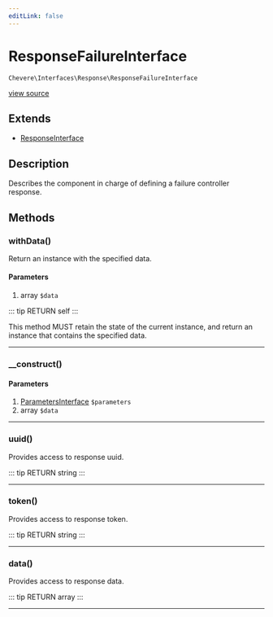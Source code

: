 ```yaml
---
editLink: false
---
```


# ResponseFailureInterface

`Chevere\Interfaces\Response\ResponseFailureInterface`

[view source](https://github.com/chevere/chevere/blob/master/src/Chevere/Interfaces/Response/ResponseFailureInterface.php)

## Extends

- [ResponseInterface](./ResponseInterface.md)

## Description

Describes the component in charge of defining a failure controller response.

## Methods

### withData()

Return an instance with the specified data.

#### Parameters

1. array `$data`

::: tip RETURN
self
:::

This method MUST retain the state of the current instance, and return
an instance that contains the specified data.

---

### __construct()

#### Parameters

1. [ParametersInterface](../Parameter/ParametersInterface.md) `$parameters`
2. array `$data`

---

### uuid()

Provides access to response uuid.

::: tip RETURN
string
:::

---

### token()

Provides access to response token.

::: tip RETURN
string
:::

---

### data()

Provides access to response data.

::: tip RETURN
array
:::

---
